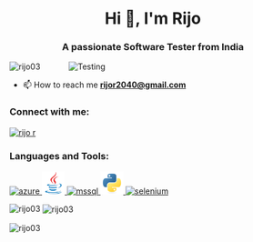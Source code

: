 <h1 align="center">Hi 👋, I'm Rijo</h1>
<h3 align="center">A passionate Software Tester from India</h3>
<img align="right" alt="Testing" width="400" src="https://miro.medium.com/v2/resize:fit:720/0*7Q3yvSIv_t0ioJ-Z.gif">

<p align="left"> <img src="https://komarev.com/ghpvc/?username=rijo03&label=Profile%20views&color=0e75b6&style=flat" alt="rijo03" /> </p>

- 📫 How to reach me **rijor2040@gmail.com**

<h3 align="left">Connect with me:</h3>
<p align="left">
<a href="https://linkedin.com/in/rijo r" target="blank"><img align="center" src="https://raw.githubusercontent.com/rahuldkjain/github-profile-readme-generator/master/src/images/icons/Social/linked-in-alt.svg" alt="rijo r" height="30" width="40" /></a>
</p>

<h3 align="left">Languages and Tools:</h3>
<p align="left"> <a href="https://azure.microsoft.com/en-in/" target="_blank" rel="noreferrer"> <img src="https://www.vectorlogo.zone/logos/microsoft_azure/microsoft_azure-icon.svg" alt="azure" width="40" height="40"/> </a> <a href="https://www.java.com" target="_blank" rel="noreferrer"> <img src="https://raw.githubusercontent.com/devicons/devicon/master/icons/java/java-original.svg" alt="java" width="40" height="40"/> </a> <a href="https://www.microsoft.com/en-us/sql-server" target="_blank" rel="noreferrer"> <img src="https://www.svgrepo.com/show/303229/microsoft-sql-server-logo.svg" alt="mssql" width="40" height="40"/> </a> <a href="https://www.python.org" target="_blank" rel="noreferrer"> <img src="https://raw.githubusercontent.com/devicons/devicon/master/icons/python/python-original.svg" alt="python" width="40" height="40"/> </a> <a href="https://www.selenium.dev" target="_blank" rel="noreferrer"> <img src="https://raw.githubusercontent.com/detain/svg-logos/780f25886640cef088af994181646db2f6b1a3f8/svg/selenium-logo.svg" alt="selenium" width="40" height="40"/> </a> </p>

<p><img align="left" src="https://github-readme-stats.vercel.app/api/top-langs?username=rijo03&show_icons=true&locale=en&layout=compact" alt="rijo03" /></p>

<p>&nbsp;<img align="center" src="https://github-readme-stats.vercel.app/api?username=rijo03&show_icons=true&locale=en" alt="rijo03" /></p>

<p><img align="center" src="https://github-readme-streak-stats.herokuapp.com/?user=rijo03&" alt="rijo03" /></p>
